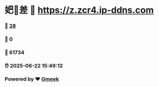 # 妑🔭差 :link: https://z.zcr4.ip-ddns.com 
### :page_facing_up: [28](https://z.zcr4.ip-ddns.com/tag.html) 
### :speech_balloon: 0 
### :hibiscus: 61734 
### :alarm_clock: 2025-06-22 15:49:12 
### Powered by :heart: [Gmeek](https://github.com/Meekdai/Gmeek)
